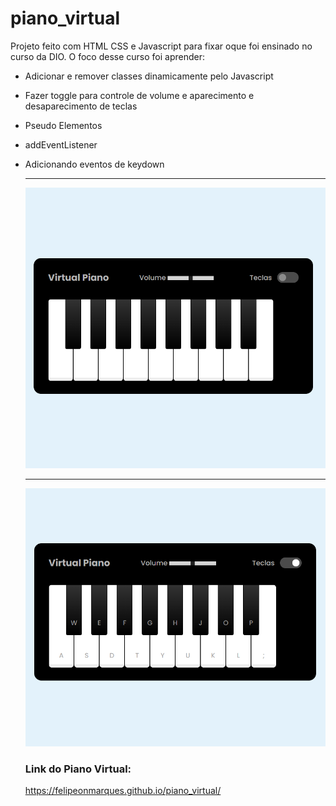 # piano_virtual

Projeto feito com HTML CSS e Javascript para fixar oque foi ensinado no curso da DIO. O foco desse curso foi aprender:
- Adicionar e remover classes dinamicamente pelo Javascript
- Fazer toggle para controle de volume e aparecimento e desaparecimento de teclas
- Pseudo Elementos
- addEventListener
- Adicionando eventos de keydown
  <hr>

  <img src="src/img/piano1.png" alt="Imagem demonstrativa do Piano Virtual">

  <hr>

  <img src="src/img/piano2.png" alt="Imagem demonstrativa do Piano Virtual">

  ### Link do Piano Virtual:
  https://felipeonmarques.github.io/piano_virtual/
